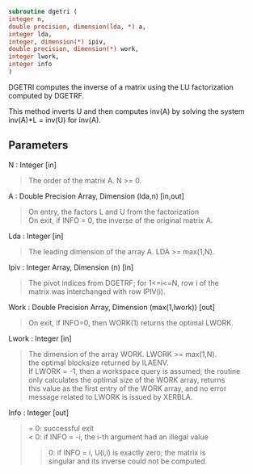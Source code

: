 ```fortran  
subroutine dgetri (  
integer n,  
double precision, dimension(lda, *) a,  
integer lda,  
integer, dimension(*) ipiv,  
double precision, dimension(*) work,  
integer lwork,  
integer info  
)  
```  
  
DGETRI computes the inverse of a matrix using the LU factorization  
computed by DGETRF.  
  
This method inverts U and then computes inv(A) by solving the system  
inv(A)*L = inv(U) for inv(A).  
  
## Parameters  
N : Integer [in]  
> The order of the matrix A.  N >= 0.  
  
A : Double Precision Array, Dimension (lda,n) [in,out]  
> On entry, the factors L and U from the factorization  
> On exit, if INFO = 0, the inverse of the original matrix A.  
  
Lda : Integer [in]  
> The leading dimension of the array A.  LDA >= max(1,N).  
  
Ipiv : Integer Array, Dimension (n) [in]  
> The pivot indices from DGETRF; for 1<=i<=N, row i of the  
> matrix was interchanged with row IPIV(i).  
  
Work : Double Precision Array, Dimension (max(1,lwork)) [out]  
> On exit, if INFO=0, then WORK(1) returns the optimal LWORK.  
  
Lwork : Integer [in]  
> The dimension of the array WORK.  LWORK >= max(1,N).  
> the optimal blocksize returned by ILAENV.  
> If LWORK = -1, then a workspace query is assumed; the routine  
> only calculates the optimal size of the WORK array, returns  
> this value as the first entry of the WORK array, and no error  
> message related to LWORK is issued by XERBLA.  
  
Info : Integer [out]  
> = 0:  successful exit  
> < 0:  if INFO = -i, the i-th argument had an illegal value  
> > 0:  if INFO = i, U(i,i) is exactly zero; the matrix is  
> singular and its inverse could not be computed.  
  
